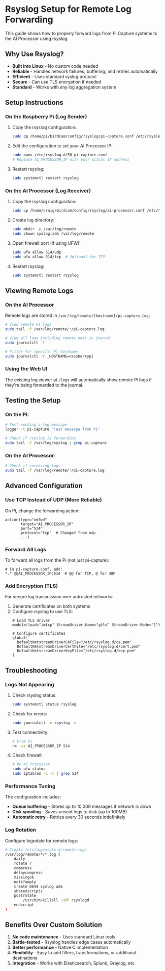 # Rsyslog Setup for Remote Log Forwarding

This guide shows how to properly forward logs from Pi Capture systems to the AI Processor using rsyslog.

## Why Use Rsyslog?

- **Built into Linux** - No custom code needed
- **Reliable** - Handles network failures, buffering, and retries automatically
- **Efficient** - Uses standard syslog protocol
- **Secure** - Can use TLS encryption if needed
- **Standard** - Works with any log aggregation system

## Setup Instructions

### On the Raspberry Pi (Log Sender)

1. Copy the rsyslog configuration:
   ```bash
   sudo cp /home/pi/birdcam/config/rsyslog/pi-capture.conf /etc/rsyslog.d/50-pi-capture.conf
   ```

2. Edit the configuration to set your AI Processor IP:
   ```bash
   sudo nano /etc/rsyslog.d/50-pi-capture.conf
   # Replace AI_PROCESSOR_IP with your actual IP address
   ```

3. Restart rsyslog:
   ```bash
   sudo systemctl restart rsyslog
   ```

### On the AI Processor (Log Receiver)

1. Copy the rsyslog configuration:
   ```bash
   sudo cp /home/craig/birdcam/config/rsyslog/ai-processor.conf /etc/rsyslog.d/50-ai-processor.conf
   ```

2. Create log directory:
   ```bash
   sudo mkdir -p /var/log/remote
   sudo chown syslog:adm /var/log/remote
   ```

3. Open firewall port (if using UFW):
   ```bash
   sudo ufw allow 514/udp
   sudo ufw allow 514/tcp  # Optional for TCP
   ```

4. Restart rsyslog:
   ```bash
   sudo systemctl restart rsyslog
   ```

## Viewing Remote Logs

### On the AI Processor

Remote logs are stored in `/var/log/remote/[hostname]/pi-capture.log`:

```bash
# View remote Pi logs
sudo tail -f /var/log/remote/*/pi-capture.log

# View all logs including remote ones in journal
sudo journalctl -f

# Filter for specific Pi hostname
sudo journalctl -f _HOSTNAME=raspberrypi
```

### Using the Web UI

The existing log viewer at `/logs` will automatically show remote Pi logs if they're being forwarded to the journal.

## Testing the Setup

### On the Pi:
```bash
# Test sending a log message
logger -t pi-capture "Test message from Pi"

# Check if rsyslog is forwarding
sudo tail -f /var/log/syslog | grep pi-capture
```

### On the AI Processor:
```bash
# Check if receiving logs
sudo tail -f /var/log/remote/*/pi-capture.log
```

## Advanced Configuration

### Use TCP Instead of UDP (More Reliable)

On Pi, change the forwarding action:
```
action(type="omfwd" 
       target="AI_PROCESSOR_IP" 
       port="514" 
       protocol="tcp"  # Changed from udp
       ...)
```

### Forward All Logs

To forward all logs from the Pi (not just pi-capture):
```
# In pi-capture.conf, add:
*.* @@AI_PROCESSOR_IP:514  # @@ for TCP, @ for UDP
```

### Add Encryption (TLS)

For secure log transmission over untrusted networks:

1. Generate certificates on both systems
2. Configure rsyslog to use TLS:
   ```
   # Load TLS driver
   module(load="imtcp" StreamDriver.Name="gtls" StreamDriver.Mode="1")
   
   # Configure certificates
   global(
     DefaultNetstreamDriverCAFile="/etc/rsyslog.d/ca.pem"
     DefaultNetstreamDriverCertFile="/etc/rsyslog.d/cert.pem"
     DefaultNetstreamDriverKeyFile="/etc/rsyslog.d/key.pem"
   )
   ```

## Troubleshooting

### Logs Not Appearing

1. Check rsyslog status:
   ```bash
   sudo systemctl status rsyslog
   ```

2. Check for errors:
   ```bash
   sudo journalctl -u rsyslog -e
   ```

3. Test connectivity:
   ```bash
   # From Pi
   nc -vz AI_PROCESSOR_IP 514
   ```

4. Check firewall:
   ```bash
   # On AI Processor
   sudo ufw status
   sudo iptables -L -n | grep 514
   ```

### Performance Tuning

The configuration includes:
- **Queue buffering** - Stores up to 10,000 messages if network is down
- **Disk spooling** - Saves unsent logs to disk (up to 100MB)
- **Automatic retry** - Retries every 30 seconds indefinitely

### Log Rotation

Configure logrotate for remote logs:

```bash
# Create /etc/logrotate.d/remote-logs
/var/log/remote/*/*.log {
    daily
    rotate 7
    compress
    delaycompress
    missingok
    notifempty
    create 0644 syslog adm
    sharedscripts
    postrotate
        /usr/bin/killall -HUP rsyslogd
    endscript
}
```

## Benefits Over Custom Solution

1. **No code maintenance** - Uses standard Linux tools
2. **Battle-tested** - Rsyslog handles edge cases automatically
3. **Better performance** - Native C implementation
4. **Flexibility** - Easy to add filters, transformations, or additional destinations
5. **Integration** - Works with Elasticsearch, Splunk, Graylog, etc.